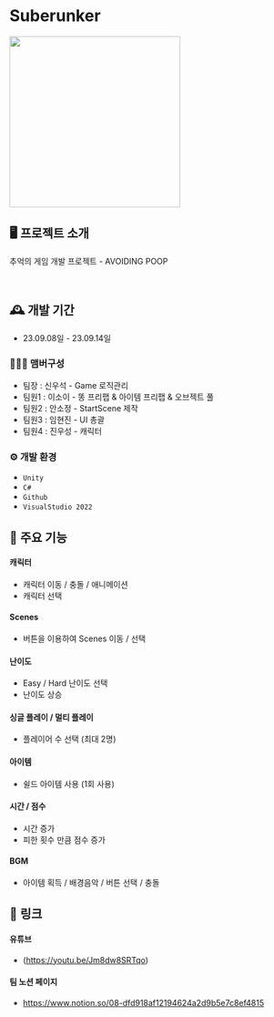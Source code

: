 # Suberunker
<img src="https://github.com/HJ-and-Bulls/Suberunker/assets/125940144/b5496036-6331-452f-91e1-279160a2b15f" width=300>

## 🖥️ 프로젝트 소개
추억의 게임 개발 프로젝트 - AVOIDING POOP

<br>

## 🕰️ 개발 기간
* 23.09.08일 - 23.09.14일

### 🧑‍🤝‍🧑 맴버구성
 - 팀장  : 신우석 - Game 로직관리
 - 팀원1 : 이소이 - 똥 프리팹 & 아이템 프리팹 & 오브젝트 풀
 - 팀원2 : 안소정 - StartScene 제작
 - 팀원3 : 임현진 - UI 총괄
 - 팀원4 : 진우성 - 캐릭터

### ⚙️ 개발 환경
- `Unity`
- `C#`
- `Github`
- `VisualStudio 2022`

## 📌 주요 기능
#### 캐릭터
- 캐릭터 이동 / 충돌 / 애니메이션
- 캐릭터 선택
#### Scenes
- 버튼을 이용하여 Scenes 이동 / 선택
#### 난이도 
- Easy / Hard 난이도 선택
- 난이도 상승

#### 싱글 플레이 / 멀티 플레이
- 플레이어 수 선택 (최대 2명)
#### 아이템
- 쉴드 아이템 사용 (1회 사용)
#### 시간 / 점수
- 시간 증가
- 피한 횟수 만큼 점수 증가
#### BGM
- 아이템 획득 / 배경음악 / 버튼 선택 / 충돌

## 📌 링크
#### 유튜브
- (https://youtu.be/Jm8dw8SRTqo)
#### 팀 노션 페이지
- https://www.notion.so/08-dfd918af12194624a2d9b5e7c8ef4815
